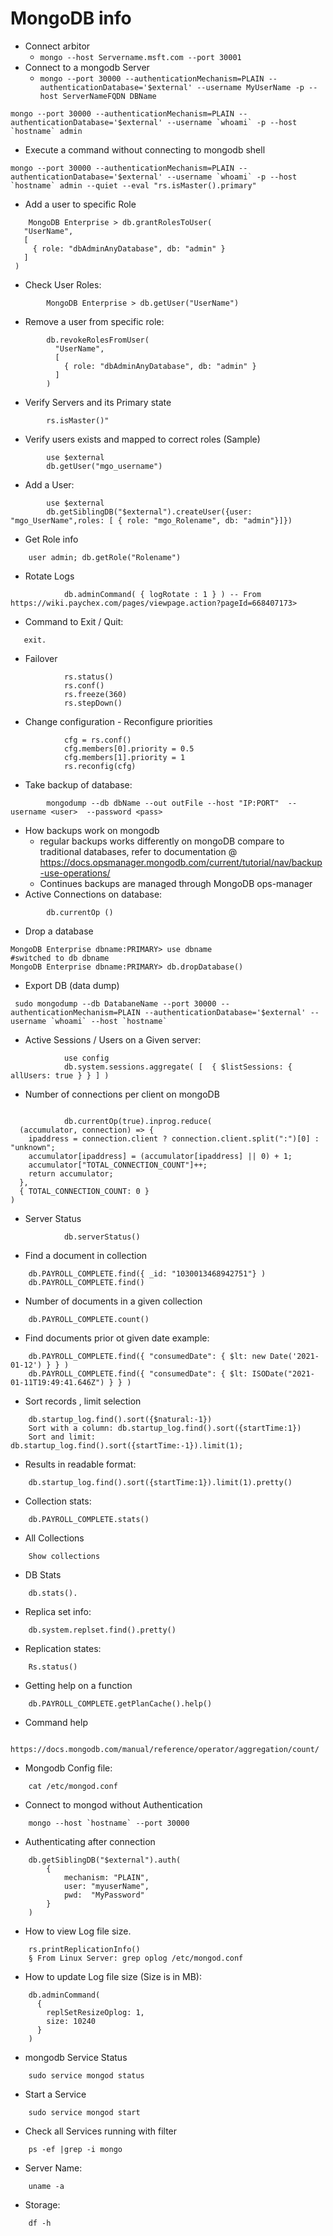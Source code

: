 MongoDB info
============


* Connect arbitor
    - `mongo --host Servername.msft.com --port 30001` 
* Connect to a mongodb Server
    - `mongo --port 30000 --authenticationMechanism=PLAIN --authenticationDatabase='$external' --username MyUserName -p --host ServerNameFQDN DBName`
```
mongo --port 30000 --authenticationMechanism=PLAIN --authenticationDatabase='$external' --username `whoami` -p --host `hostname` admin
```
* Execute a command without connecting to mongodb shell 
```
mongo --port 30000 --authenticationMechanism=PLAIN --authenticationDatabase='$external' --username `whoami` -p --host `hostname` admin --quiet --eval "rs.isMaster().primary"
```
* Add a user to specific Role
```
	MongoDB Enterprise > db.grantRolesToUser(
   "UserName",
   [
     { role: "dbAdminAnyDatabase", db: "admin" }
   ]
 )
```
* Check User Roles:
```
		MongoDB Enterprise > db.getUser("UserName")
```
* Remove a user from specific role:
```
		db.revokeRolesFromUser(
		  "UserName",
		  [
		    { role: "dbAdminAnyDatabase", db: "admin" } 
		  ]
		)
```		
		
* Verify Servers and its Primary state
```
		rs.isMaster()"
```		
		
* Verify users exists and mapped to correct roles (Sample) 
```
		use $external 
		db.getUser("mgo_username")
```
* Add a User: 
```
		use $external
		db.getSiblingDB("$external").createUser({user: "mgo_UserName",roles: [ { role: "mgo_Rolename", db: "admin"}]})
```
* Get Role info
```
    user admin; db.getRole("Rolename")
```		
* Rotate Logs
```
			db.adminCommand( { logRotate : 1 } ) -- From  https://wiki.paychex.com/pages/viewpage.action?pageId=668407173> 
```
* Command to Exit / Quit:
 ```
    exit.
```
* Failover 
```
			rs.status()
			rs.conf()
			rs.freeze(360)
			rs.stepDown()
```
* Change configuration - Reconfigure priorities
```
			cfg = rs.conf()
			cfg.members[0].priority = 0.5
			cfg.members[1].priority = 1
			rs.reconfig(cfg)
```
* Take backup of database: 
```
		mongodump --db dbName --out outFile --host "IP:PORT"  --username <user>  --password <pass>
```		
* How backups work on mongodb
    - regular backups works differently on mongoDB compare to traditional databases, refer to documentation @ https://docs.opsmanager.mongodb.com/current/tutorial/nav/backup-use-operations/ 
    - Continues backups are managed through MongoDB ops-manager  
* Active Connections on database: 
```
		db.currentOp ()
```
* Drop a database
```
MongoDB Enterprise dbname:PRIMARY> use dbname
#switched to db dbname
MongoDB Enterprise dbname:PRIMARY> db.dropDatabase()

```
* Export DB (data dump)
```
 sudo mongodump --db DatabaneName --port 30000 --authenticationMechanism=PLAIN --authenticationDatabase='$external' --username `whoami` --host `hostname`
```
* Active Sessions / Users on a Given server:
```
			use config
			db.system.sessions.aggregate( [  { $listSessions: { allUsers: true } } ] )
```
* Number of connections per client on mongoDB
```			db.currentOp(true).inprog.reduce((accumulator, connection) => { ipaddress = connection.client ? connection.client.split(":")[0] : "unknown"; accumulator[ipaddress] = (accumulator[ipaddress] || 0) + 1; accumulator["TOTAL_CONNECTION_COUNT"]++; return accumulator; }, { TOTAL_CONNECTION_COUNT: 0 })
			
			db.currentOp(true).inprog.reduce(
  (accumulator, connection) => {
    ipaddress = connection.client ? connection.client.split(":")[0] : "unknown";
    accumulator[ipaddress] = (accumulator[ipaddress] || 0) + 1;
    accumulator["TOTAL_CONNECTION_COUNT"]++;
    return accumulator;
  },
  { TOTAL_CONNECTION_COUNT: 0 }
)
```			
* Server Status
```
			db.serverStatus()
```
* Find a document in collection
```
    db.PAYROLL_COMPLETE.find({ _id: "1030013468942751"} )
	db.PAYROLL_COMPLETE.find()
```
* Number of documents in a given collection
```
	db.PAYROLL_COMPLETE.count()
```
* Find documents prior ot given date example:
```
	db.PAYROLL_COMPLETE.find({ "consumedDate": { $lt: new Date('2021-01-12') } } )
	db.PAYROLL_COMPLETE.find({ "consumedDate": { $lt: ISODate("2021-01-11T19:49:41.646Z") } } )
```
* Sort records , limit selection 
```
	db.startup_log.find().sort({$natural:-1})
	Sort with a column: db.startup_log.find().sort({startTime:1})
	Sort and limit: db.startup_log.find().sort({startTime:-1}).limit(1);
```
* Results in readable format:
```
	db.startup_log.find().sort({startTime:1}).limit(1).pretty()
```
* Collection stats:
```
    db.PAYROLL_COMPLETE.stats()
```
* All Collections
```
    Show collections 
```
* DB Stats
```
    db.stats().
```
* Replica set info:
```
    db.system.replset.find().pretty()
```
* Replication states: 
```
    Rs.status()
```
* Getting help on a function
```
    db.PAYROLL_COMPLETE.getPlanCache().help()
```
* Command help
```
    https://docs.mongodb.com/manual/reference/operator/aggregation/count/
```
* Mongodb Config file:
```    
    cat /etc/mongod.conf
```
* Connect to mongod without Authentication
```
    mongo --host `hostname` --port 30000
```
* Authenticating after connection
```
    db.getSiblingDB("$external").auth(
        {
            mechanism: "PLAIN",
            user: "myuserName",
            pwd:  "MyPassword"
        }
    )
```
* How to view Log file size.
```
    rs.printReplicationInfo()
    § From Linux Server: grep oplog /etc/mongod.conf
```
* How to update Log file size (Size is in MB):
```
    db.adminCommand(
      {
        replSetResizeOplog: 1,
        size: 10240
      }
    )
```
* mongodb Service Status
```
    sudo service mongod status
```
* Start a Service 
```
    sudo service mongod start
```
* Check all Services running with filter 
```
    ps -ef |grep -i mongo
```
* Server Name:
```
    uname -a
```
* Storage:
```
    df -h
```
